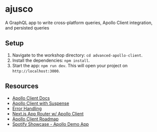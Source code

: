 # ajusco

A GraphQL app to write cross-platform queries, Apollo Client integration, and persisted queries

## Setup

1. Navigate to the workshop directory: `cd advanced-apollo-client`.
3. Install the dependencies: `npm install`.
4. Start the app: `npm run dev`. This will open your project on `http://localhost:3000`.

## Resources

- [Apollo Client Docs](https://www.apollographql.com/docs/react/)
- [Apollo Client with Suspense](https://www.apollographql.com/docs/react/data/suspense/)
- [Error Handling](https://www.apollographql.com/docs/react/data/error-handling)
- [Next.js App Router w/ Apollo Client](https://www.apollographql.com/docs/react/data/suspense#react-server-components-rsc)
- [Apollo Client Roadmap](https://github.com/apollographql/apollo-client/blob/main/ROADMAP.md)
- [Spotify Showcase - Apollo Demo App](https://github.com/apollographql/spotify-showcase)
